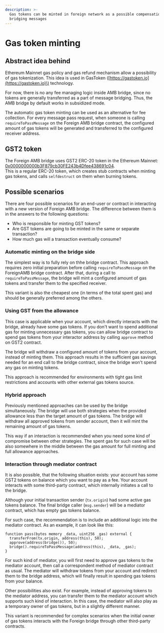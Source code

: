 ```yaml
---
description: >-
  Gas tokens can be minted in foreign network as a possible compensation for
  bridging messages
---
```


# Gas token minting

## Abstract idea behind

Ethereum Mainnet gas policy and gas refund mechanism allow a possibility of gas tokenization. This idea is used in GasToken \([https://gastoken.io](https://gastoken.io)\) technology.

For now, there is no any fee managing logic inside AMB bridge, since no tokens are generally transferred as a part of message bridging. Thus, the AMB bridge by default works in subsidized mode.

The automatic gas token minting can be used as an alternative for fee collection. For every message pass request, when someone is calling `requireToPassMessage` on the Foreign AMB bridge contract, the configured amount of gas tokens will be generated and transferred to the configured receiver address.

## GST2 token

The Foreign AMB bridge uses GST2 ERC-20 token in the Ethereum Mainnet: [0x0000000000b3F879cb30FE243b4Dfee438691c04](https://etherscan.io/token/0x0000000000b3F879cb30FE243b4Dfee438691c04).  
This is a regular ERC-20 token, which creates stub contracts when minting gas tokens, and calls `selfdestruct` on them when burning tokens.

## Possible scenarios

There are four possible scenarios for an end-user or contract in interacting with a new version of Foreign AMB bridge. The difference between them is in the answers to the following questions:

* Who is responsible for minting GST tokens?
* Are GST tokens are going to be minted in the same or separate transaction?
* How much gas will a transaction eventually consume?

### Automatic minting on the bridge side

The simplest way is to fully rely on thhe bridge contract. This approach requires zero initial preparation before calling `requireToPassMessage` on the ForeignAMB bridge contract. After that, during a call to `requireToPassMessage`, the bridge will mint a configured amount of gas tokens and transfer them to the specified receiver.

This variant is also the cheapest one \(in terms of the total spent gas\) and should be generally preferred among the others.

### Using GST from the allowance

This case is applicable when your account, which directly interacts with the bridge, already have some gas tokens. If you don't want to spend additional gas for minting unnecessary gas tokens, you can allow bridge contract to spend gas tokens from your interactor address by calling `approve` method on GST2 contract.

The bridge will withdraw a configured amount of tokens from your account, instead of minting them. This approach results in the sufficient gas savings needed for an end call to the bridge contract, since the bridge won't spend any gas on minting tokens.

This approach is recommended for environments with tight gas limit restrictions and accounts with other external gas tokens source.

### Hybrid approach

Previously mentioned approaches can be used by the bridge simultaneously. The bridge will use both strategies when the provided allowance less than the target amount of gas tokens. The bridge will withdraw all approved tokens from sender account, then it will mint the remaining amount of gas tokens.

This way if an interaction is recommended when you need some kind of compromise between other strategies. The spent gas for such case will be also somewhere in the middle between the gas amount for full minting and full allowance approaches.

### Interaction through mediator contract

It is also possible, that the following situation exists: your account has some GST2 tokens on balance which you want to pay as a fee. Your account interacts with some third-party contract, which internally initiates a call to the bridge.

Although your initial transaction sender \(`tx.origin`\) had some active gas tokens balance. The final bridge caller \(`msg.sender`\) will be a mediator contract, which has empty gas tokens balance.

For such case, the recommendation is to include an additional logic into the mediator contract. As an example, it can look like this:

```text
function pass(bytes memory _data, uint256 _gas) external {
  transferFrom(tx.origin, address(this), 50);
  approve(address(bridge()), 50);
  bridge().requireToPassMessage(address(this), _data, _gas);
}
```

For such kind of mediator, you will first need to approve gas tokens to the mediator account, then call a correspondent method of mediator contract as usual. The mediator will withdraw tokens from your account and redirect them to the bridge address, which will finally result in spending gas tokens from your balance.

Other possibilities also exist. For example, instead of approving tokens to the mediator address, you can transfer them to the mediator account which supports such kind of interaction. In this case, the mediator will also play as a temporary owner of gas tokens, but in a slightly different manner.

This variant is recommended for complex scenarios when the initial owner of gas tokens interacts with the Foreign bridge through other third-party contracts.

